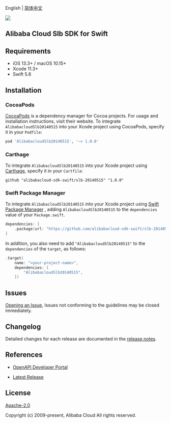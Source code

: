English | [简体中文](README-CN.md)

![](https://aliyunsdk-pages.alicdn.com/icons/AlibabaCloud.svg)

## Alibaba Cloud Slb SDK for Swift

## Requirements

- iOS 13.3+ / macOS 10.15+
- Xcode 11.3+
- Swift 5.6

## Installation

### CocoaPods

[CocoaPods](https://cocoapods.org) is a dependency manager for Cocoa projects. For usage and installation instructions, visit their website. To integrate `AlibabacloudSlb20140515` into your Xcode project using CocoaPods, specify it in your `Podfile`:

```ruby
pod 'AlibabacloudSlb20140515', '~> 1.0.0'
```

### Carthage

To integrate `AlibabacloudSlb20140515` into your Xcode project using [Carthage](https://github.com/Carthage/Carthage), specify it in your `Cartfile`:

```ogdl
github "alibabacloud-sdk-swift/slb-20140515" "1.0.0"
```

### Swift Package Manager

To integrate `AlibabacloudSlb20140515` into your Xcode project using [Swift Package Manager](https://swift.org/package-manager/) , adding `AlibabacloudSlb20140515` to the `dependencies` value of your `Package.swift`.

```swift
dependencies: [
    .package(url: "https://github.com/alibabacloud-sdk-swift/slb-20140515.git", from: "1.0.0")
]
```

In addition, you also need to add `"AlibabacloudSlb20140515"` to the `dependencies` of the `target`, as follows:

```swift
.target(
    name: "<your-project-name>",
    dependencies: [
        "AlibabacloudSlb20140515",
    ])
```

## Issues

[Opening an Issue](https://github.com/alibabacloud-sdk-swift/slb-20140515/issues/new), Issues not conforming to the guidelines may be closed immediately.

## Changelog

Detailed changes for each release are documented in the [release notes](./ChangeLog.txt).

## References

* [OpenAPI Developer Portal](https://next.api.alibabacloud.com/home)
- [Latest Release](https://github.com/alibabacloud-sdk-swift/slb-20140515)

## License

[Apache-2.0](http://www.apache.org/licenses/LICENSE-2.0)

Copyright (c) 2009-present, Alibaba Cloud All rights reserved.
